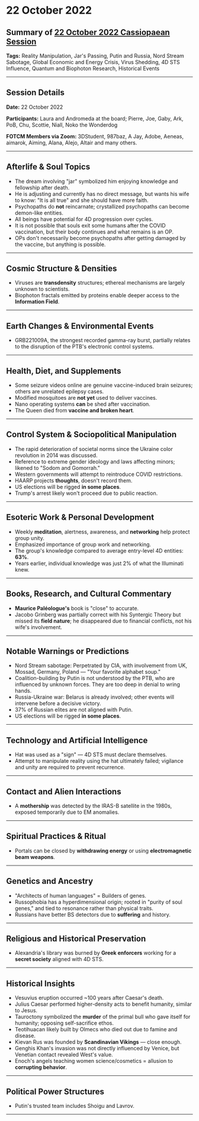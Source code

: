 # 22 October 2022

## Summary of [22 October 2022 Cassiopaean Session](https://cassiopaea.org/forum/threads/session-22-october-2022.52608/)

**Tags:** Reality Manipulation, Jar's Passing, Putin and Russia, Nord Stream Sabotage, Global Economic and Energy Crisis, Virus Shedding, 4D STS Influence, Quantum and Biophoton Research, Historical Events

---

## Session Details

**Date:** 22 October 2022

**Participants:** Laura and Andromeda at the board; Pierre, Joe, Gaby, Ark, PoB, Chu, Scottie, Niall, Noko the Wonderdog

**FOTCM Members via Zoom:** 3DStudent, 987baz, A Jay, Adobe, Aeneas, aimarok, Aiming, Alana, Alejo, Altair and many others.

---

## Afterlife & Soul Topics

- The dream involving "jar" symbolized him enjoying knowledge and fellowship after death.
- He is adjusting and currently has no direct message, but wants his wife to know: "It is all true" and she should have more faith.
- Psychopaths do **not** reincarnate; crystallized psychopaths can become demon-like entities.
- All beings have potential for 4D progression over cycles.
- It is not possible that souls exit some humans after the COVID vaccination, but their body continues and what remains is an OP.
- OPs don't necessarily become psychopaths after getting damaged by the vaccine, but anything is possible.

---

## Cosmic Structure & Densities

- Viruses are **transdensity** structures; ethereal mechanisms are largely unknown to scientists.
- Biophoton fractals emitted by proteins enable deeper access to the **Information Field**.

---

## Earth Changes & Environmental Events

- GRB221009A, the strongest recorded gamma-ray burst, partially relates to the disruption of the PTB's electronic control systems.

---

## Health, Diet, and Supplements

- Some seizure videos online are genuine vaccine-induced brain seizures; others are unrelated epilepsy cases.
- Modified mosquitoes are **not yet** used to deliver vaccines.
- Nano operating systems **can** be shed after vaccination.
- The Queen died from **vaccine and broken heart**.

---

## Control System & Sociopolitical Manipulation

- The rapid deterioration of societal norms since the Ukraine color revolution in 2014 was discussed.
- Reference to extreme gender ideology and laws affecting minors; likened to "Sodom and Gomorrah."
- Western governments will attempt to reintroduce COVID restrictions.
- HAARP projects **thoughts**, doesn't record them.
- US elections will be rigged **in some places**.
- Trump's arrest likely won't proceed due to public reaction.

---

## Esoteric Work & Personal Development

- Weekly **meditation**, alertness, awareness, and **networking** help protect group unity.
- Emphasized importance of group work and networking.
- The group's knowledge compared to average entry-level 4D entities: **63%**.
- Years earlier, individual knowledge was just 2% of what the Illuminati knew.

---

## Books, Research, and Cultural Commentary

- **Maurice Paléologue's** book is "close" to accurate.
- Jacobo Grinberg was partially correct with his Syntergic Theory but missed its **field nature**; he disappeared due to financial conflicts, not his wife's involvement.

---

## Notable Warnings or Predictions

- Nord Stream sabotage: Perpetrated by CIA, with involvement from UK, Mossad, Germany, Poland — "Your favorite alphabet soup."
- Coalition-building by Putin is not understood by the PTB, who are influenced by unknown forces. They are too deep in denial to wring hands.
- Russia-Ukraine war: Belarus is already involved; other events will intervene before a decisive victory.
- 37% of Russian elites are not aligned with Putin.
- US elections will be rigged **in some places**.

---

## Technology and Artificial Intelligence

- Hat was used as a "sign" — 4D STS must declare themselves.
- Attempt to manipulate reality using the hat ultimately failed; vigilance and unity are required to prevent recurrence.

---

## Contact and Alien Interactions

- A **mothership** was detected by the IRAS-B satellite in the 1980s, exposed temporarily due to EM anomalies.

---

## Spiritual Practices & Ritual

- Portals can be closed by **withdrawing energy** or using **electromagnetic beam weapons**.

---

## Genetics and Ancestry

- "Architects of human languages" = Builders of genes.
- Russophobia has a hyperdimensional origin; rooted in "purity of soul genes," and tied to resonance rather than physical traits.
- Russians have better BS detectors due to **suffering** and history.

---

## Religious and Historical Preservation

- Alexandria's library was burned by **Greek enforcers** working for a **secret society** aligned with 4D STS.

---

## Historical Insights

- Vesuvius eruption occurred ~100 years after Caesar's death.
- Julius Caesar performed higher-density acts to benefit humanity, similar to Jesus.
- Tauroctony symbolized the **murder** of the primal bull who gave itself for humanity; opposing self-sacrifice ethos.
- Teotihuacan likely built by Olmecs who died out due to famine and disease.
- Kievan Rus was founded by **Scandinavian Vikings** — close enough.
- Genghis Khan's invasion was not directly influenced by Venice, but Venetian contact revealed West's value.
- Enoch's angels teaching women science/cosmetics = allusion to **corrupting behavior**.

---

## Political Power Structures

- Putin's trusted team includes Shoigu and Lavrov.

---

